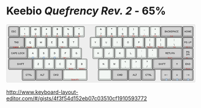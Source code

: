 # Keebio _Quefrency Rev. 2_ - 65%

![Keebio Quefrency Rev. 2 - 65% layout](keebio-quefrency-rev2-65.png)

<http://www.keyboard-layout-editor.com/#/gists/4f3f54d152eb07c03510cf1910593772>

